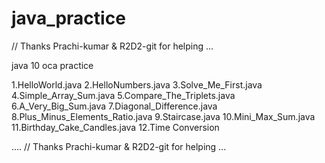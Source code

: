 # java_practice
// Thanks Prachi-kumar & R2D2-git for helping ... 


java  10 oca
 practice 



1.HelloWorld.java
2.HelloNumbers.java
3.Solve_Me_First.java
4.Simple_Array_Sum.java
5.Compare_The_Triplets.java
6.A_Very_Big_Sum.java
7.Diagonal_Difference.java
8.Plus_Minus_Elements_Ratio.java
9.Staircase.java
10.Mini_Max_Sum.java
11.Birthday_Cake_Candles.java
12.Time Conversion
   


....
// Thanks Prachi-kumar & R2D2-git for helping ... 
